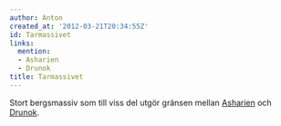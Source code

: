 ```yaml
---
author: Anton
created_at: '2012-03-21T20:34:55Z'
id: Tarmassivet
links:
  mention:
  - Asharien
  - Drunok
title: Tarmassivet
---
```


Stort bergsmassiv som till viss del utgör gränsen mellan [Asharien] och [Drunok].

  [Asharien]: Asharien
  [Drunok]: Drunok
